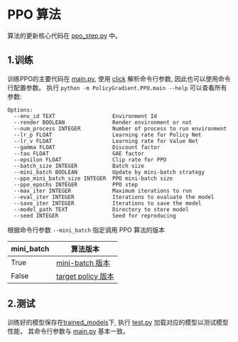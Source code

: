 # PPO 算法

算法的更新核心代码在 [ppo_step.py](ppo_step.py) 中。

## 1.训练

训练PPO的主要代码在 [main.py](main.py), 使用 [click](https://click.palletsprojects.com/en/7.x/) 解析命令行参数, 因此也可以使用命令行配置参数。
执行 `python -m PolicyGradient.PPO.main --help` 可以查看所有参数:

``` text
Options:
  --env_id TEXT                  Environment Id
  --render BOOLEAN               Render environment or not
  --num_process INTEGER          Number of process to run environment
  --lr_p FLOAT                   Learning rate for Policy Net
  --lr_v FLOAT                   Learning rate for Value Net
  --gamma FLOAT                  Discount factor
  --tau FLOAT                    GAE factor
  --epsilon FLOAT                Clip rate for PPO
  --batch_size INTEGER           Batch size
  --mini_batch BOOLEAN           Update by mini-batch strategy
  --ppo_mini_batch_size INTEGER  PPO mini-batch size
  --ppo_epochs INTEGER           PPO step
  --max_iter INTEGER             Maximum iterations to run
  --eval_iter INTEGER            Iterations to evaluate the model
  --save_iter INTEGER            Iterations to save the model
  --model_path TEXT              Directory to store model
  --seed INTEGER                 Seed for reproducing
```

根据命令行参数 `--mini_batch` 指定调用 PPO 算法的版本

| mini_batch |      算法版本         |
|------------|----------------------|
|    True    |  [mini-batch 版本][1]      |
|    False   |  [target policy 版本][2]   |


## 2.测试

训练好的模型保存在[trained_models](trained_models)下, 执行 [test.py](test.py) 加载对应的模型以测试模型性能，
其命令行参数与 [main.py](main.py) 基本一致。

[1]: ppo_mini_batch.py
[2]: ppo.py